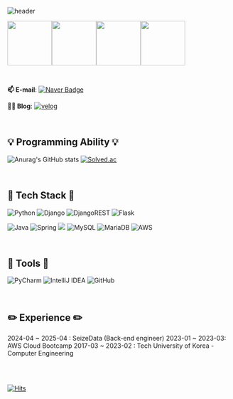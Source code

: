 


![header](https://capsule-render.vercel.app/api?type=waving&color=gradient&customColorList=0,2,2,5,30&height=250&section=header&text=Yeseong31&fontSize=60&descSize=30&rotate=3&animation=twinkling)




<a  href="https://www.credly.com/badges/2f6c197b-ea04-421f-8cef-800be4c41a7e/public_url"><img  src="https://images.credly.com/size/100x100/images/73e4a58b-a8ef-41a3-a7db-9183dd269882/image.png" width="100"></a><a  href="https://www.credly.com/badges/53bca6f3-5a61-4dc4-8f4a-d6254fca93e0/public_url"><img  src="https://images.credly.com/size/100x100/images/2f7b0627-48a0-4894-8d46-3245bdfe0463/image.png" width="100"></a><a  href="https://www.credly.com/badges/1fb0a305-002a-40f5-946e-4924ff3f2b76/public_url"><img  src="https://images.credly.com/size/100x100/images/00634f82-b07f-4bbd-a6bb-53de397fc3a6/image.png" width="100"></a><a  href="https://www.credly.com/badges/35013bde-ce22-4f81-b248-765dd85a335b/public_url"><img  src="https://images.credly.com/size/220x220/images/0e284c3f-5164-4b21-8660-0d84737941bc/image.png" width="100"></a>

<br>
  
**📫 E-mail**: [![Naver Badge](https://img.shields.io/badge/yeseong31-00c73c?style=flat-square&logo=Naver&logoColor=white&link=mailto:yeseong31@naver.com)](mailto:yeseong31@naver.com)

**️👨‍💻 Blog**:  [![velog](https://img.shields.io/badge/velog-%2320C997.svg?style=flat-square&logo=velog&logoColor=white)](https://velog.io/@yeseong31)

<br>

## 💡 Programming Ability 💡

![Anurag's GitHub stats](https://github-readme-stats.vercel.app/api?username=yeseong31&show_icons=true&theme=gotham)
[![Solved.ac](http://mazassumnida.wtf/api/v2/generate_badge?boj=ys31)](https://solved.ac/ys31)

<br>

## 🔨 Tech Stack 🔨

![Python](https://img.shields.io/badge/Python-3776AB.svg?style=flat-square&logo=Python&logoColor=ffdd54)
![Django](https://img.shields.io/badge/Django-092E20.svg?style=flat-square&logo=Django&logoColor=white)
![DjangoREST](https://img.shields.io/badge/DJANGO-REST-ff1709?style=flat-square&logo=django&logoColor=white&color=ff1709&labelColor=gray)
![Flask](https://img.shields.io/badge/Flask-%23000.svg?logo=flask&logoColor=white)

![Java](https://img.shields.io/badge/Java-%23ED8B00.svg?style=flat-square&logo=openjdk&logoColor=white)
![Spring](https://img.shields.io/badge/Spring-%236DB33F.svg?style=flat-square&logo=spring&logoColor=white)
<img src="https://img.shields.io/badge/Spring Boot-6DB33F?style=flat-square&logo=Spring Boot&logoColor=white">
![MySQL](https://img.shields.io/badge/MySQL-4479A1.svg?style=flat-square&logo=MySQL&logoColor=white)
![MariaDB](https://img.shields.io/badge/MariaDB-003545.svg?style=flat-square&logo=MariaDB&logoColor=white)
![AWS](https://img.shields.io/badge/AWS-%23FF9900.svg?style=flat-square&logo=amazon-aws&logoColor=white)

<br>

## 🔧 Tools 🔧

![PyCharm](https://img.shields.io/badge/PyCharm-000000.svg?style=flat-square&logo=PyCharm&logoColor=white) 
![IntelliJ IDEA](https://img.shields.io/badge/IntelliJ%20IDEA-000000.svg?style=flat-square&logo=intellij-idea&logoColor=white)
![GitHub](https://img.shields.io/badge/GitHub-%23121011.svg?style=flat-square&logo=github&logoColor=white)

<br>

## ✏️ Experience ✏️

2024-04 ~ 2025-04 : SeizeData (Back-end engineer)
2023-01 ~ 2023-03: AWS Cloud Bootcamp
2017-03 ~ 2023-02 : Tech University of Korea - Computer Engineering


<br>
<br>


[![Hits](https://hits.seeyoufarm.com/api/count/incr/badge.svg?url=https%3A%2F%2Fgithub.com%2Fyeseong31%2Fhit-counter&count_bg=%23268F77&title_bg=%230C1014&icon=&icon_color=%23E7E7E7&title=HITS&edge_flat=true)](https://hits.seeyoufarm.com)

